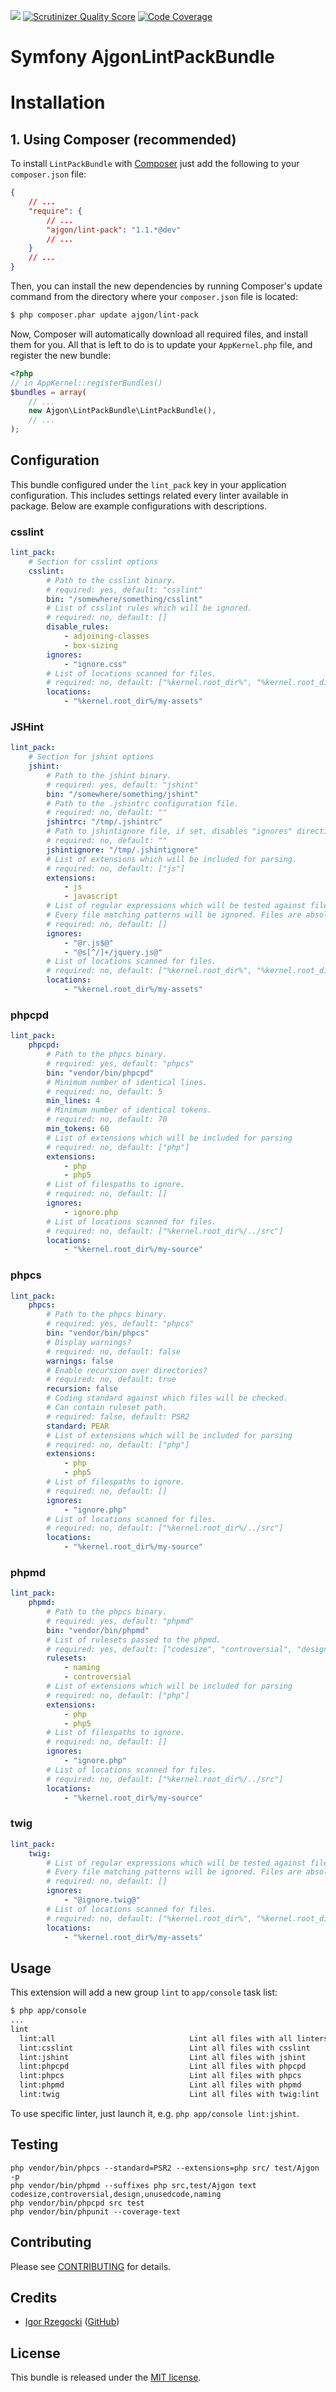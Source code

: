 
[![](https://api.travis-ci.org/ajgon/lint-pack.png)](https://travis-ci.org/ajgon/lint-pack) [![Scrutinizer Quality Score](https://scrutinizer-ci.com/g/ajgon/lint-pack/badges/quality-score.png?s=de8e8013793cea9d1c133c297021599e38cd207c)](https://scrutinizer-ci.com/g/ajgon/lint-pack/) [![Code Coverage](https://scrutinizer-ci.com/g/ajgon/lint-pack/badges/coverage.png?s=91b4b4a5f8a913a4411198d14d0c78004d06f919)](https://scrutinizer-ci.com/g/ajgon/lint-pack/)

# Symfony AjgonLintPackBundle

# Installation

## 1. Using Composer (recommended)

To install `LintPackBundle` with [Composer][1] just add the following to
your `composer.json` file:

```json
{
    // ...
    "require": {
        // ...
        "ajgon/lint-pack": "1.1.*@dev"
        // ...
    }
    // ...
}
```

Then, you can install the new dependencies by running Composer's update command
from the directory where your `composer.json` file is located:

```sh
$ php composer.phar update ajgon/lint-pack
```

Now, Composer will automatically download all required files, and install them
for you. All that is left to do is to update your `AppKernel.php` file, and
register the new bundle:

```php
<?php
// in AppKernel::registerBundles()
$bundles = array(
    // ...
    new Ajgon\LintPackBundle\LintPackBundle(),
    // ...
);
```

## Configuration

This bundle configured under the `lint_pack` key in your application configuration. This includes settings related every linter available in package. Below are example configurations with descriptions.

### csslint

```yml
lint_pack:
    # Section for csslint options
    csslint:
        # Path to the csslint binary.
        # required: yes, default: "csslint"
        bin: "/somewhere/something/csslint"
        # List of csslint rules which will be ignored.
        # required: no, default: []
        disable_rules:
            - adjoining-classes
            - box-sizing
        ignores:
            - "ignore.css"
        # List of locations scanned for files.
        # required: no, default: ["%kernel.root_dir%", "%kernel.root_dir%/../src"]
        locations:
            - "%kernel.root_dir%/my-assets"
```

### JSHint

```yml
lint_pack:
    # Section for jshint options
    jshint:
        # Path to the jshint binary.
        # required: yes, default: "jshint"
        bin: "/somewhere/something/jshint"
        # Path to the .jshintrc configuration file.
        # required: no, default: ""
        jshintrc: "/tmp/.jshintrc"
        # Path to jshintignore file, if set, disables "ignores" directive.
        # required: no, default: ""
        jshintignore: "/tmp/.jshintignore"
        # List of extensions which will be included for parsing.
        # required: no, default: ["js"]
        extensions:
            - js
            - javascript
        # List of regular expressions which will be tested against files found in locations.
        # Every file matching patterns will be ignored. Files are absolute paths.
        # required: no, default: []
        ignores:
            - "@r.js$@"
            - "@s[^/]+/jquery.js@"
        # List of locations scanned for files.
        # required: no, default: ["%kernel.root_dir%", "%kernel.root_dir%/../src"]
        locations:
            - "%kernel.root_dir%/my-assets"
```

### phpcpd
```yml
lint_pack:
    phpcpd:
        # Path to the phpcs binary.
        # required: yes, default: "phpcs"
        bin: "vendor/bin/phpcpd"
        # Minimum number of identical lines.
        # required: no, default: 5
        min_lines: 4
        # Minimum number of identical tokens.
        # required: no, default: 70
        min_tokens: 60
        # List of extensions which will be included for parsing
        # required: no, default: ["php"]
        extensions:
            - php
            - php5
        # List of filespaths to ignore.
        # required: no, default: []
        ignores:
            - ignore.php
        # List of locations scanned for files.
        # required: no, default: ["%kernel.root_dir%/../src"]
        locations:
            - "%kernel.root_dir%/my-source"
```

### phpcs

```yml
lint_pack:
    phpcs:
        # Path to the phpcs binary.
        # required: yes, default: "phpcs"
        bin: "vendor/bin/phpcs"
        # Display warnings?
        # required: no, default: false
        warnings: false
        # Enable recursion over directories?
        # required: no, default: true
        recursion: false
        # Coding standard against which files will be checked.
        # Can contain ruleset path.
        # required: false, default: PSR2
        standard: PEAR
        # List of extensions which will be included for parsing
        # required: no, default: ["php"]
        extensions:
            - php
            - php5
        # List of filespaths to ignore.
        # required: no, default: []
        ignores:
            - "ignore.php"
        # List of locations scanned for files.
        # required: no, default: ["%kernel.root_dir%/../src"]
        locations:
            - "%kernel.root_dir%/my-source"
```

### phpmd

```yml
lint_pack:
    phpmd:
        # Path to the phpcs binary.
        # required: yes, default: "phpmd"
        bin: "vendor/bin/phpmd"
        # List of rulesets passed to the phpmd.
        # required: yes, default: ["codesize", "controversial", "design", "naming", "unusedcode"]
        rulesets:
            - naming
            - controversial
        # List of extensions which will be included for parsing
        # required: no, default: ["php"]
        extensions:
            - php
            - php5
        # List of filespaths to ignore.
        # required: no, default: []
        ignores:
            - "ignore.php"
        # List of locations scanned for files.
        # required: no, default: ["%kernel.root_dir%/../src"]
        locations:
            - "%kernel.root_dir%/my-source"
```

### twig
```yml
lint_pack:
    twig:
        # List of regular expressions which will be tested against files found in locations.
        # Every file matching patterns will be ignored. Files are absolute paths.
        # required: no, default: []
        ignores:
            - "@ignore.twig@"
        # List of locations scanned for files.
        # required: no, default: ["%kernel.root_dir%", "%kernel.root_dir%/../src"]
        locations:
            - "%kernel.root_dir%/my-assets"

```

## Usage

This extension will add a new group `lint` to `app/console` task list:

```sh
$ php app/console
...
lint
  lint:all                              Lint all files with all linters
  lint:csslint                          Lint all files with csslint
  lint:jshint                           Lint all files with jshint
  lint:phpcpd                           Lint all files with phpcpd
  lint:phpcs                            Lint all files with phpcs
  lint:phpmd                            Lint all files with phpmd
  lint:twig                             Lint all files with twig:lint
```

To use specific linter, just launch it, e.g. `php app/console lint:jshint`.

## Testing

    php vendor/bin/phpcs --standard=PSR2 --extensions=php src/ test/Ajgon -p
    php vendor/bin/phpmd --suffixes php src,test/Ajgon text codesize,controversial,design,unusedcode,naming
    php vendor/bin/phpcpd src test
    php vendor/bin/phpunit --coverage-text


## Contributing

Please see [CONTRIBUTING][2] for details.

## Credits

- [Igor Rzegocki][3] ([GitHub][4])

## License

This bundle is released under the [MIT license][5].

[1]: https://github.com/composer/composer
[2]: https://github.com/ajgon/lint-pack/blob/master/CONTRIBUTING.md
[3]: http://rzegocki.pl/
[4]: https://github.com/ajgon
[5]: https://github.com/ajgon/lint-pack/blob/master/LICENSE
